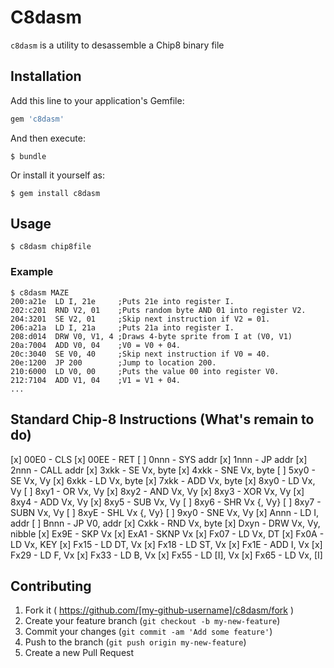 # C8dasm

`c8dasm` is a utility to desassemble a Chip8 binary file

## Installation

Add this line to your application's Gemfile:

```ruby
gem 'c8dasm'
```

And then execute:

    $ bundle

Or install it yourself as:

    $ gem install c8dasm

## Usage

    $ c8dasm chip8file

### Example

    $ c8dasm MAZE
    200:a21e  LD I, 21e     ;Puts 21e into register I.
    202:c201  RND V2, 01    ;Puts random byte AND 01 into register V2.
    204:3201  SE V2, 01     ;Skip next instruction if V2 = 01.
    206:a21a  LD I, 21a     ;Puts 21a into register I.
    208:d014  DRW V0, V1, 4 ;Draws 4-byte sprite from I at (V0, V1)
    20a:7004  ADD V0, 04    ;V0 = V0 + 04.
    20c:3040  SE V0, 40     ;Skip next instruction if V0 = 40.
    20e:1200  JP 200        ;Jump to location 200.
    210:6000  LD V0, 00     ;Puts the value 00 into register V0.
    212:7104  ADD V1, 04    ;V1 = V1 + 04.
    ...

## Standard Chip-8 Instructions (What's remain to do)

[x] 00E0 - CLS
[x] 00EE - RET
[ ] 0nnn - SYS addr
[x] 1nnn - JP addr
[x] 2nnn - CALL addr
[x] 3xkk - SE Vx, byte
[x] 4xkk - SNE Vx, byte
[ ] 5xy0 - SE Vx, Vy
[x] 6xkk - LD Vx, byte
[x] 7xkk - ADD Vx, byte
[x] 8xy0 - LD Vx, Vy
[ ] 8xy1 - OR Vx, Vy
[x] 8xy2 - AND Vx, Vy
[x] 8xy3 - XOR Vx, Vy
[x] 8xy4 - ADD Vx, Vy
[x] 8xy5 - SUB Vx, Vy
[ ] 8xy6 - SHR Vx {, Vy}
[ ] 8xy7 - SUBN Vx, Vy
[ ] 8xyE - SHL Vx {, Vy}
[ ] 9xy0 - SNE Vx, Vy
[x] Annn - LD I, addr
[ ] Bnnn - JP V0, addr
[x] Cxkk - RND Vx, byte
[x] Dxyn - DRW Vx, Vy, nibble
[x] Ex9E - SKP Vx
[x] ExA1 - SKNP Vx
[x] Fx07 - LD Vx, DT
[x] Fx0A - LD Vx, KEY
[x] Fx15 - LD DT, Vx
[x] Fx18 - LD ST, Vx
[x] Fx1E - ADD I, Vx
[x] Fx29 - LD F, Vx
[x] Fx33 - LD B, Vx
[x] Fx55 - LD [I], Vx
[x] Fx65 - LD Vx, [I]

## Contributing

1. Fork it ( https://github.com/[my-github-username]/c8dasm/fork )
2. Create your feature branch (`git checkout -b my-new-feature`)
3. Commit your changes (`git commit -am 'Add some feature'`)
4. Push to the branch (`git push origin my-new-feature`)
5. Create a new Pull Request
